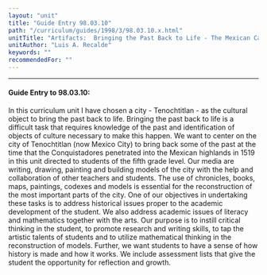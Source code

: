 ```yaml
---
layout: "unit"
title: "Guide Entry 98.03.10"
path: "/curriculum/guides/1998/3/98.03.10.x.html"
unitTitle: "Artifacts:  Bringing the Past Back to Life - The Mexican Case"
unitAuthor: "Luis A. Recalde"
keywords: ""
recommendedFor: ""
---
```

<body>
<hr/>
 <h4>
  Guide Entry to 98.03.10:
 </h4>
 In this curriculum unit I have chosen a city - Tenochtitlan - as the cultural object to bring the past back to life.  Bringing the past back to life is a difficult task that requires knowledge of the past and identification of objects of culture necessary to make this happen.  We want to center on the city of Tenochtitlan (now Mexico City) to bring back some of the past at the time that the Conquistadores penetrated into the Mexican highlands in 1519 in this unit directed to students of the fifth grade level.  Our media are writing, drawing, painting and building models of the city with the help and collaboration of other teachers and students.  The use of chronicles, books, maps, paintings, codexes and models is essential for the reconstruction of the most important parts of the city.  One of our objectives in undertaking these tasks is to address historical issues proper to the academic development of the student.  We also address academic issues of literacy and mathematics together with the arts.  Our purpose is to instill critical thinking in the student, to promote research and writing skills, to tap the artistic talents of students and to utilize mathematical thinking in the reconstruction of models.  Further, we want students to have a sense of how history is made and how it works.  We include assessment lists that give the student the opportunity for reflection and growth.

</body>